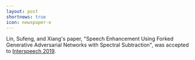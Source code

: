 ```yaml
---
layout: post
shortnews: true
icon: newspaper-o
---
```


Lin, Sufeng, and Xiang's paper, "Speech Enhancement Using Forked Generative Adversarial Networks with Spectral Subtraction", was accepted to [Interspeech 2019](https://www.interspeech2019.org/).
